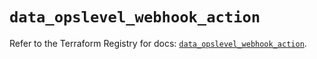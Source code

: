 # `data_opslevel_webhook_action`

Refer to the Terraform Registry for docs: [`data_opslevel_webhook_action`](https://registry.terraform.io/providers/opslevel/opslevel/1.6.3/docs/data-sources/webhook_action).

